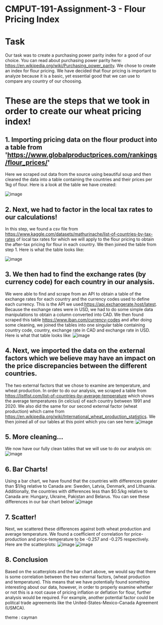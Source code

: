 # CMPUT-191-Assignment-3 - Flour Pricing Index

# Task
Our task was to create a purchasing power parity index for a good of our choice. You can read about purchasing power parity here: https://en.wikipedia.org/wiki/Purchasing_power_parity. We chose to create an index for flour pricing. We have decided that flour pricing is important to analyze because it is a basic, yet essential good that we can use to compare any country of our choosing. 

# These are the steps that we took in order to create our wheat pricing index!

## 1. Importing pricing data on the flour product into a table from 'https://www.globalproductprices.com/rankings/flour_prices/'
Here we scraped out data from the source using beautiful soup and then cleaned the data into a table containing the countries and their prices per 1kg of flour. Here is a look at the table we have created: 

![image](https://user-images.githubusercontent.com/115324925/205714291-55218f0b-ff33-4d93-b6f5-45fe81fa5d73.png)

## 2. Next, we had to factor in the local tax rates to our calculations!
In this step, we found a csv file from https://www.kaggle.com/datasets/mathurinache/list-of-countries-by-tax-rates of local tax rates for which we will apply to the flour pricing to obtain the after-tax pricing for flour in each country. We then joined the table from step 1. Here is what the table looks like:

![image](https://user-images.githubusercontent.com/115324925/205717700-252e9920-e8c6-4fab-a82c-6d6b0fd5f7aa.png)

## 3. We then had to find the exchange rates (by currency code) for each country in our analysis.
We were able to find and scrape from an API to obtain a table of the exchange rates for each country and the currency codes used to define each currency. This is the API we used:https://api.exchangerate.host/latest. Because the exchange rates were in USD, we had to do some simple data manipulations to obtain a column converted into CAD. We then found scraped this table https://www.iban.com/currency-codes and after doing some cleaning, we joined the tables into one singular table containing country code, country, exchange rate in CAD and exchange rate in USD. Here is what that table looks like:
![image](https://user-images.githubusercontent.com/115324925/205718729-e83b5b20-e98c-40a7-83cd-b0e5c5d043ad.png)

## 4. Next, we imported the data on the external factors which we believe may have an impact on the price discrepancies between the different countries.
The two external factors that we chose to examine are temperature, and wheat production. In order to do our analysis, we scraped a table from https://listfist.com/list-of-countries-by-average-temperature which shows the average temperatures (in celcius) of each country between 1991 and 2020. We also did the same for our second external factor (wheat production) which came from https://en.wikipedia.org/wiki/International_wheat_production_statistics. We then joined all of our tables at this point which you can see here:
![image](https://user-images.githubusercontent.com/115324925/205745316-529356ae-1620-42f2-b99d-6fb0e20e16fc.png)

## 5. More cleaning...
We now have our fully clean tables that we will use to do our analysis on: 
![image](https://user-images.githubusercontent.com/115324925/205745675-2ae18050-f3bd-4d3f-8642-ef1ca1d35e2e.png)

## 6. Bar Charts!
Using a bar chart, we have found that the countries with differences greater than $1/kg relative to Canada are: Sweden, Latvia, Denmark, and Lithuania. Additionally, the countries with differences less than $0.5/kg relative to Canada are: Hungary, Ukraine, Pakistan and Belarus. You can see these differences in our bar chart below!
![image](https://user-images.githubusercontent.com/115324925/205746400-401e5f12-3200-49a0-9ae3-8aa6268384e9.png)

## 7. Scatter!
Next, we scattered these differences against both wheat production and average temperature. We found a coefficient of correlation for price-production and price-temperature to be -0.257 and -0.275 respectively. Here are the scatterplots:
![image](https://user-images.githubusercontent.com/115324925/205747763-c0e911fa-e56b-47c9-ade0-3602a18b2298.png)
![image](https://user-images.githubusercontent.com/115324925/205747789-66e6bf74-1566-4914-a048-37f108961146.png)


## 8. Conclusion
Based on the scatterplots and the bar chart above, we would say that there is some correlation between the two external factors, (wheat production and temperature). This means that we have potentially found something interesting about our data, however, in order to properly examine whether or not this is a root cause of pricing inflation or deflation for flour, further analysis would be required. For example, another potential factor could be politcal trade agreements like the United-States-Mexico-Canada Agreement (USMCA).

theme : cayman
